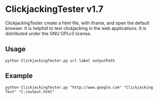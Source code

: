 # ClickjackingTester v1.7
ClickjackingTester create a html file, with iframe, and open the default browser. It is helpfull to test clickjacking in the web applications. It is distributed under the GNU GPLv3 license.
## Usage
```
python ClickjackingTester.py url label outputPath
```
## Example
```
python ClickjackingTester.py "http://www.google.com" "Clickjacking Test" "C:/output.html"
```
